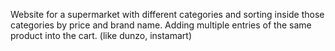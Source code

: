 Website for a supermarket with different categories and sorting inside those categories by price and brand name.
Adding multiple entries of the same product into the cart. (like dunzo, instamart)
